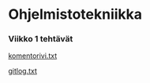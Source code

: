 # Ohjelmistotekniikka
### Viikko 1 tehtävät
[komentorivi.txt](https://github.com/luuranko/ot-harjoitustyo/blob/master/laskarit/viikko1/komentorivi.txt)

[gitlog.txt](https://github.com/luuranko/ot-harjoitustyo/blob/master/laskarit/viikko1/gitlog.txt)
